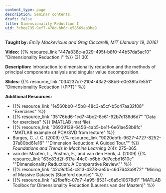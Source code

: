 ```yaml
---
content_type: page
description: Seminar contents.
draft: false
title: Dimensionality Reduction I
uid: 3cbee795-9ef7-478d-bb6c-e58569ea3be9
---
```

**Taught by:** *Emily Mackevicius and Greg Ciccarelli, MIT (January 19, 2016)*

**Video:** {{% resource_link "447a838c-a029-495f-b8f0-44b57da5ac10" "Dimensionality Reduction I" %}} (31:30)

**Description:** Introduction to dimensionality reduction and the methods of principal components analysis and singular value decomposition.

**Slides:** {{% resource_link "034237c7-2104-43a2-88b6-e0e38fa7e551" "Dimensionality Reduction I (PPT)" %}}

**Additional Resources:**

- {{% resource_link "1e560bb0-45b8-48c3-a5cf-b5c47aa32f08" "Exercises" %}}
- {{% resource_link "35176bd6-1cd7-4bc2-8c61-92b7c136d6d7" "Data for exercises" %}} (MATLAB .mat file)
- {{% resource_link "06939139-6456-4ab5-be1f-6e61ae58b8fc" "MATLAB example of PCA/SVD from lecture" %}}
- Burges, C. J. C. (2009) {{% resource_link "9020ebfb-9627-4727-8252-37a80bd61e16" "\"Dimension Reduction: A Guided Tour.\"" %}} *Foundations and Trends in Machine Learning* 2(4): 275–365.
- van der Maaten, L., Postma, E., and van den Herik, J. (2009) {{% resource_link "63c83d2f-617a-44c0-b6bb-9d7ecbd1610e" "\"Dimensionality Reduction: A Comparative Review.\"" %}}
- {{% resource_link "42c9df54-c813-4378-ae5b-c6d7643a9f72" "Mining of Massive Datasets (Stanford course)" %}}
- {{% resource_link "a2fbeffc-07d7-4a95-8531-c6a5c10678d1" "MATLAB Toolbox for Dimensionality Reduction (Laurens van der Maaten)" %}}